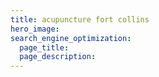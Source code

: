 ```yaml
---
title: acupuncture fort collins
hero_image: 
search_engine_optimization:
  page_title:
  page_description:
---
```


